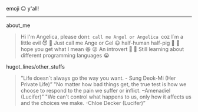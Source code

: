 emoji :neutral_face: y'all!
***
about_me
> Hi I'm Angelica, please don`t call me Angel or Angelica `coz I`m a little evil :smiling_imp: :eyes:
> Just call me Ange or Gel :smiley:
> half-human half-pig :woman: :pig:  hope you get what I mean :laughing: :stuck_out_tongue_winking_eye:
> An introvert :bow: :100:
> Still learning about different programming languages :sob: 

hugot_lines/other_stuffs
> "Life doesn`t always go the way you want. -  Sung Deok-Mi (Her Private Life)”
> "No matter how bad things get, the true test is how we choose to respond to the pain we suffer or inflict. –Amenadiel (Lucifer)”
> "We can't control what happens to us, only how it affects us and the choices we make. -Chloe Decker (Lucifer)”
